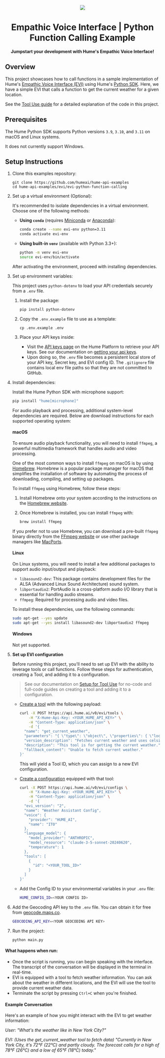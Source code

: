 <div align="center">
  <img src="https://storage.googleapis.com/hume-public-logos/hume/hume-banner.png">
  <h1>Empathic Voice Interface | Python Function Calling Example</h1>
  <p>
    <strong>Jumpstart your development with Hume's Empathic Voice Interface!</strong>
  </p>
</div>

## Overview

This project showcases how to call functions in a sample implementation of Hume's [Empathic Voice Interface (EVI)](https://dev.hume.ai/docs/empathic-voice-interface-evi/overview) using Hume's [Python SDK](https://github.com/HumeAI/hume-python-sdk). Here, we have a simple EVI that calls a function to get the current weather for a given location.

See the [Tool Use guide](https://dev.hume.ai/docs/empathic-voice-interface-evi/features/tool-use) for a detailed explanation of the code in this project.

## Prerequisites

The Hume Python SDK supports Python versions `3.9`, `3.10`, and `3.11` on macOS and Linux systems.

It does not currently support Windows.

## Setup Instructions

1. Clone this examples repository:

   ```shell
   git clone https://github.com/humeai/hume-api-examples
   cd hume-api-examples/evi/evi-python-function-calling
   ```

2. Set up a virtual environment (Optional):

   It's recommended to isolate dependencies in a virtual environment. Choose one of the following methods:

   - **Using `conda`** (requires [Miniconda](https://docs.anaconda.com/miniconda/) or [Anaconda](https://www.anaconda.com/)):

     ```bash
     conda create --name evi-env python=3.11
     conda activate evi-env
     ```

   - **Using built-in `venv`** (available with Python 3.3+):

     ```bash
     python -m venv evi-env
     source evi-env/bin/activate
     ```

   After activating the environment, proceed with installing dependencies.

3. Set up environment variables:

   This project uses `python-dotenv` to load your API credentials securely from a `.env` file.

   1. Install the package:

      ```bash
      pip install python-dotenv
      ```

   2. Copy the `.env.example` file to use as a template:

      ```shell
      cp .env.example .env
      ```

   3. Place your API keys inside:

      - Visit the [API keys page](https://platform.hume.ai/settings/keys) on the Hume Platform to retrieve your API keys. See our documentation on [getting your api keys](https://dev.hume.ai/docs/introduction/api-key).
      - Upon doing so, the `.env` file becomes a persistent local store of your API key, Secret key, and EVI config ID. The `.gitignore` file contains local env file paths so that they are not committed to GitHub.

4. Install dependencies:

   Install the Hume Python SDK with microphone support:

   ```bash
   pip install "hume[microphone]"
   ```

   For audio playback and processing, additional system-level dependencies are required. Below are download instructions for each supported operating system:

   #### macOS

   To ensure audio playback functionality, you will need to install `ffmpeg`, a powerful multimedia framework that handles audio and video processing.

   One of the most common ways to install `ffmpeg` on macOS is by using [Homebrew](https://brew.sh/). Homebrew is a popular package manager for macOS that simplifies the installation of software by automating the process of downloading, compiling, and setting up packages.

   To install `ffmpeg` using Homebrew, follow these steps:

   1. Install Homebrew onto your system according to the instructions on the [Homebrew website](https://brew.sh/).

   2. Once Homebrew is installed, you can install `ffmpeg` with:
      ```bash
      brew install ffmpeg
      ```

   If you prefer not to use Homebrew, you can download a pre-built `ffmpeg` binary directly from the [FFmpeg website](https://ffmpeg.org/download.html) or use other package managers like [MacPorts](https://www.macports.org/).

   #### Linux

   On Linux systems, you will need to install a few additional packages to support audio input/output and playback:

   - `libasound2-dev`: This package contains development files for the ALSA (Advanced Linux Sound Architecture) sound system.
   - `libportaudio2`: PortAudio is a cross-platform audio I/O library that is essential for handling audio streams.
   - `ffmpeg`: Required for processing audio and video files.

   To install these dependencies, use the following commands:

   ```bash
   sudo apt-get --yes update
   sudo apt-get --yes install libasound2-dev libportaudio2 ffmpeg
   ```

   #### Windows

   Not yet supported.

5. **Set up EVI configuration**

   Before running this project, you'll need to set up EVI with the ability to leverage tools or call functions. Follow these steps for authentication, creating a Tool, and adding it to a configuration.

   > See our documentation on [Setup for Tool Use](https://dev.hume.ai/docs/empathic-voice-interface-evi/tool-use#setup) for no-code and full-code guides on creating a tool and adding it to a configuration.

   - [Create a tool](https://dev.hume.ai/reference/empathic-voice-interface-evi/tools/create-tool) with the following payload:

     ```bash
     curl -X POST https://api.hume.ai/v0/evi/tools \
         -H "X-Hume-Api-Key: <YOUR_HUME_API_KEY>" \
         -H "Content-Type: application/json" \
         -d '{
       "name": "get_current_weather",
       "parameters": "{ \"type\": \"object\", \"properties\": { \"location\": { \"type\": \"string\", \"description\": \"The     city and state, e.g. San Francisco, CA\" }, \"format\": { \"type\": \"string\", \"enum\": [\"celsius\", \"fahrenheit\"], \"description\": \"The temperature unit to use. Infer this from the users location.\" } }, \"required\": [\"location\", \"format\"] }",
       "version_description": "Fetches current weather and uses celsius or fahrenheit based on location of user.",
       "description": "This tool is for getting the current weather.",
       "fallback_content": "Unable to fetch current weather."
     }'
     ```

     This will yield a Tool ID, which you can assign to a new EVI configuration.

   - [Create a configuration](https://dev.hume.ai/reference/empathic-voice-interface-evi/configs/create-config) equipped with that tool:

     ```bash
     curl -X POST https://api.hume.ai/v0/evi/configs \
         -H "X-Hume-Api-Key: <YOUR_HUME_API_KEY>" \
         -H "Content-Type: application/json" \
         -d '{
       "evi_version": "2",
       "name": "Weather Assistant Config",
       "voice": {
         "provider": "HUME_AI",
         "name": "ITO"
       },
       "language_model": {
         "model_provider": "ANTHROPIC",
         "model_resource": "claude-3-5-sonnet-20240620",
         "temperature": 1
       },
       "tools": [
         {
           "id": "<YOUR_TOOL_ID>"
         }
       ]
     }'
     ```

   - Add the Config ID to your environmental variables in your `.env` file:

     ```bash
     HUME_CONFIG_ID=<YOUR CONFIG ID>
     ```

6. Add the Geocoding API key to the `.env` file. You can obtain it for free from [geocode.maps.co](https://geocode.maps.co/).

   ```bash
   GEOCODING_API_KEY=<YOUR GEOCODING API KEY>
   ```

7. Run the project:
   ```shell
   python main.py
   ```

#### What happens when run:

- Once the script is running, you can begin speaking with the interface. The transcript of the conversation will be displayed in the terminal in real-time.
- EVI is equipped with a tool to fetch weather information. You can ask about the weather in different locations, and the EVI will use the tool to provide current weather data.
- Terminate the script by pressing `Ctrl+C` when you're finished.

#### Example Conversation

Here's an example of how you might interact with the EVI to get weather information:

_User: "What's the weather like in New York City?"_

_EVI: (Uses the get_current_weather tool to fetch data) "Currently in New York City, it's 72°F (22°C) and partly cloudy. The forecast calls for a high of 78°F (26°C) and a low of 65°F (18°C) today."_

